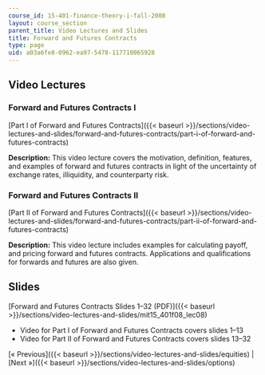 ```yaml
---
course_id: 15-401-finance-theory-i-fall-2008
layout: course_section
parent_title: Video Lectures and Slides
title: Forward and Futures Contracts
type: page
uid: a03a6fe8-0962-ea97-5478-117710065928
---
```


Video Lectures
--------------

### Forward and Futures Contracts I

[Part I of Forward and Futures Contracts]({{< baseurl >}}/sections/video-lectures-and-slides/forward-and-futures-contracts/part-i-of-forward-and-futures-contracts)

**Description:** This video lecture covers the motivation, definition, features, and examples of forward and futures contracts in light of the uncertainty of exchange rates, illiquidity, and counterparty risk.

### Forward and Futures Contracts II

[Part II of Forward and Futures Contracts]({{< baseurl >}}/sections/video-lectures-and-slides/forward-and-futures-contracts/part-ii-of-forward-and-futures-contracts)

**Description:** This video lecture includes examples for calculating payoff, and pricing forward and futures contracts. Applications and qualifications for forwards and futures are also given.

Slides
------

[Forward and Futures Contracts Slides 1–32 (PDF)]({{< baseurl >}}/sections/video-lectures-and-slides/mit15_401f08_lec08)

*   Video for Part I of Forward and Futures Contracts covers slides 1–13
*   Video for Part II of Forward and Futures Contracts covers slides 13–32

[« Previous]({{< baseurl >}}/sections/video-lectures-and-slides/equities) | [Next »]({{< baseurl >}}/sections/video-lectures-and-slides/options)